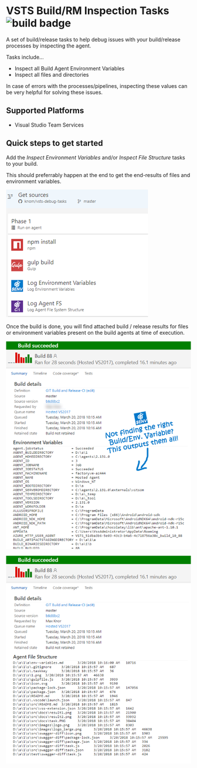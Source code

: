 # VSTS Build/RM Inspection Tasks ![build badge](https://knom-msft.visualstudio.com/_apis/public/build/definitions/9d8fcb7c-6c11-4014-9dc2-7966c94af2b2/11/badge) #

A set of build/release tasks to help debug issues with your build/release processes by inspecting the agent.

Tasks include...

* Inspect all Build Agent Environment Variables
* Inspect all files and directories

In case of errors with the processes/pipelines, inspecting these values can be very helpful for solving these issues.

## Supported Platforms ##

* Visual Studio Team Services

<!-- * Team Foundation Server 2015 Update 3 and higher (How to install extensions in TFS) -->

## Quick steps to get started ##

Add the *Inspect Environment Variables* and/or *Inspect File Structure* tasks to your build.

This should preferrably happen at the end to get the end-results of files and environment variables.

![screen1](/static/images/Screen1.png)

Once the build is done, you will find attached build / release results for files or environment variables present on the build agents at time of execution.

![screen1](/static/images/Screen2.png)

![screen1](/static/images/Screen3.png)